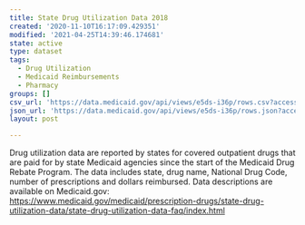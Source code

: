```yaml
---
title: State Drug Utilization Data 2018
created: '2020-11-10T16:17:09.429351'
modified: '2021-04-25T14:39:46.174681'
state: active
type: dataset
tags:
  - Drug Utilization
  - Medicaid Reimbursements
  - Pharmacy
groups: []
csv_url: 'https://data.medicaid.gov/api/views/e5ds-i36p/rows.csv?accessType=DOWNLOAD'
json_url: 'https://data.medicaid.gov/api/views/e5ds-i36p/rows.json?accessType=DOWNLOAD'
layout: post

---
```

Drug utilization data are reported by states for covered outpatient drugs that are paid for by state Medicaid agencies since the start of the Medicaid Drug Rebate Program. The data includes state, drug name, National Drug Code, number of prescriptions and dollars reimbursed. Data descriptions are available on Medicaid.gov: https://www.medicaid.gov/medicaid/prescription-drugs/state-drug-utilization-data/state-drug-utilization-data-faq/index.html
